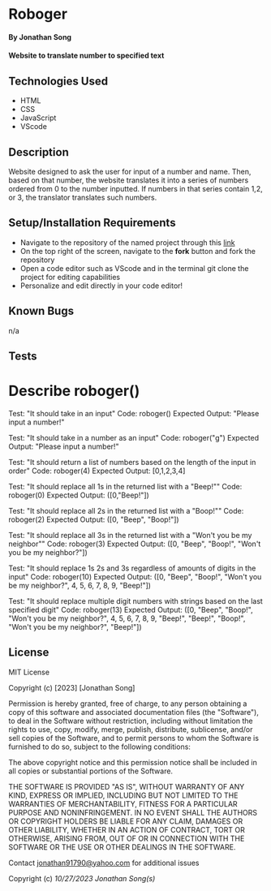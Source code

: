 # Roboger

#### By Jonathan Song

#### Website to translate number to specified text

## Technologies Used

* HTML
* CSS
* JavaScript
* VScode

## Description
Website designed to ask the user for input of a number and name. Then, based on that number, the website translates it into a series of numbers ordered from 0 to the number inputted. If numbers in that series contain 1,2, or 3, the translator translates such numbers.


## Setup/Installation Requirements

* Navigate to the repository of the named project through this [link](https://github.com/boboflofo/language.git)
* On the top right of the screen, navigate to the **fork** button and fork the repository
* Open a code editor such as VScode and in the terminal git clone the project for editing capabilities
* Personalize and edit directly in your code editor!



## Known Bugs
n/a

## Tests
# Describe roboger()

Test: "It should take in an input"
Code: roboger()
Expected Output: "Please input a number!"

Test: "It should take in a number as an input"
Code: roboger("g")
Expected Output: "Please input a number!"

Test: "It should return a list of numbers based on the length of the input in order"
Code: roboger(4)
Expected Output: \[0,1,2,3,4\]

Test: "It should replace all 1s in the returned list with a "Beep!""
Code: roboger(0)
Expected Output: (\[0,"Beep!"\])

Test: "It should replace all 2s in the returned list with a "Boop!""
Code: roboger(2)
Expected Output: (\[0, "Beep", "Boop!"\])

Test: "It should replace all 3s in the returned list with a "Won't you be my neighbor""
Code: roboger(3)
Expected Output: (\[0, "Beep", "Boop!", "Won't you be my neighbor?"\])

Test: "It should replace 1s 2s and 3s regardless of amounts of digits in the input"
Code: roboger(10)
Expected Output: (\[0, "Beep", "Boop!", "Won't you be my neighbor?", 4, 5, 6, 7, 8, 9, "Beep!"\])

Test: "It should replace multiple digit numbers with strings based on the last specified digit"
Code: roboger(13)
Expected Output: (\[0, "Beep", "Boop!", "Won't you be my neighbor?", 4, 5, 6, 7, 8, 9, "Beep!", "Beep!", "Boop!", "Won't you be my neighbor?", "Beep!"\])

## License
MIT License

Copyright (c) [2023] [Jonathan Song]

Permission is hereby granted, free of charge, to any person obtaining a copy
of this software and associated documentation files (the "Software"), to deal
in the Software without restriction, including without limitation the rights
to use, copy, modify, merge, publish, distribute, sublicense, and/or sell
copies of the Software, and to permit persons to whom the Software is
furnished to do so, subject to the following conditions:

The above copyright notice and this permission notice shall be included in all
copies or substantial portions of the Software.

THE SOFTWARE IS PROVIDED "AS IS", WITHOUT WARRANTY OF ANY KIND, EXPRESS OR
IMPLIED, INCLUDING BUT NOT LIMITED TO THE WARRANTIES OF MERCHANTABILITY,
FITNESS FOR A PARTICULAR PURPOSE AND NONINFRINGEMENT. IN NO EVENT SHALL THE
AUTHORS OR COPYRIGHT HOLDERS BE LIABLE FOR ANY CLAIM, DAMAGES OR OTHER
LIABILITY, WHETHER IN AN ACTION OF CONTRACT, TORT OR OTHERWISE, ARISING FROM,
OUT OF OR IN CONNECTION WITH THE SOFTWARE OR THE USE OR OTHER DEALINGS IN THE
SOFTWARE.

Contact jonathan91790@yahoo.com for additional issues


Copyright (c) _10/27/2023_ _Jonathan Song(s)_


